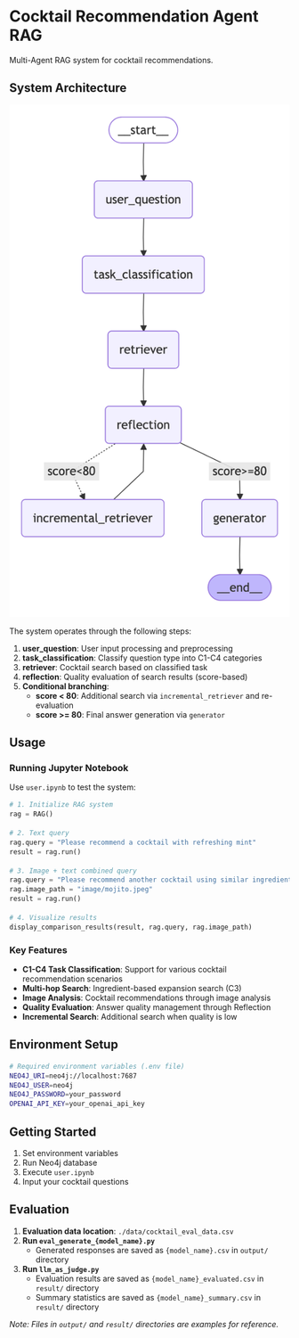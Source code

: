 # Cocktail Recommendation Agent RAG

Multi-Agent RAG system for cocktail recommendations.

## System Architecture

![Workflow](graph_viz/workflow.png)

The system operates through the following steps:

1. **user_question**: User input processing and preprocessing
2. **task_classification**: Classify question type into C1-C4 categories
3. **retriever**: Cocktail search based on classified task
4. **reflection**: Quality evaluation of search results (score-based)
5. **Conditional branching**:
   - **score < 80**: Additional search via `incremental_retriever` and re-evaluation
   - **score >= 80**: Final answer generation via `generator`

## Usage

### Running Jupyter Notebook

Use `user.ipynb` to test the system:

```python
# 1. Initialize RAG system
rag = RAG()

# 2. Text query
rag.query = "Please recommend a cocktail with refreshing mint"
result = rag.run()

# 3. Image + text combined query
rag.query = "Please recommend another cocktail using similar ingredients to this one"
rag.image_path = "image/mojito.jpeg"
result = rag.run()

# 4. Visualize results
display_comparison_results(result, rag.query, rag.image_path)
```

### Key Features

- **C1-C4 Task Classification**: Support for various cocktail recommendation scenarios
- **Multi-hop Search**: Ingredient-based expansion search (C3)
- **Image Analysis**: Cocktail recommendations through image analysis
- **Quality Evaluation**: Answer quality management through Reflection
- **Incremental Search**: Additional search when quality is low

## Environment Setup

```bash
# Required environment variables (.env file)
NEO4J_URI=neo4j://localhost:7687
NEO4J_USER=neo4j
NEO4J_PASSWORD=your_password
OPENAI_API_KEY=your_openai_api_key
```

## Getting Started

1. Set environment variables
2. Run Neo4j database
3. Execute `user.ipynb`
4. Input your cocktail questions

## Evaluation

1. **Evaluation data location**: `./data/cocktail_eval_data.csv`
2. **Run `eval_generate_{model_name}.py`**
   - Generated responses are saved as `{model_name}.csv` in `output/` directory
3. **Run `llm_as_judge.py`**
   - Evaluation results are saved as `{model_name}_evaluated.csv` in `result/` directory
   - Summary statistics are saved as `{model_name}_summary.csv` in `result/` directory

*Note: Files in `output/` and `result/` directories are examples for reference.*
